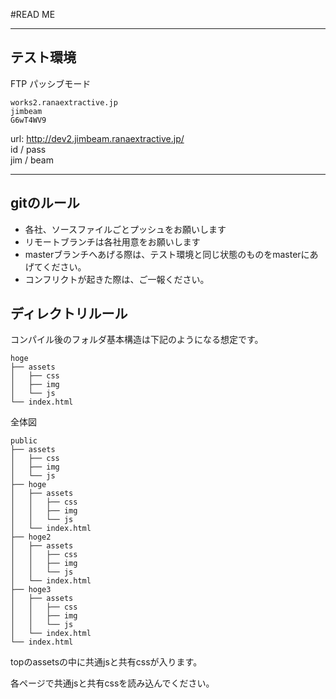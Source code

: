 #READ ME

------

## テスト環境

FTP パッシブモード

```
works2.ranaextractive.jp
jimbeam
G6wT4WV9
```

url: http://dev2.jimbeam.ranaextractive.jp/  
id / pass  
jim / beam

----


## gitのルール
- 各社、ソースファイルごとプッシュをお願いします
- リモートブランチは各社用意をお願いします
- masterブランチへあげる際は、テスト環境と同じ状態のものをmasterにあげてください。
- コンフリクトが起きた際は、ご一報ください。


## ディレクトリルール
コンパイル後のフォルダ基本構造は下記のようになる想定です。

```
hoge
├── assets
│   ├── css
│   ├── img
│   └── js
└── index.html
```
全体図

```
public
├── assets
│   ├── css
│   ├── img
│   └── js
├── hoge
│   ├── assets
│   │   ├── css
│   │   ├── img
│   │   └── js
│   └── index.html
├── hoge2
│   ├── assets
│   │   ├── css
│   │   ├── img
│   │   └── js
│   └── index.html
├── hoge3
│   ├── assets
│   │   ├── css
│   │   ├── img
│   │   └── js
│   └── index.html
└── index.html
```

topのassetsの中に共通jsと共有cssが入ります。

各ページで共通jsと共有cssを読み込んでください。
